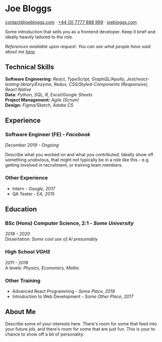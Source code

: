 <div class="page" id="p1"><h1 id="joe-bloggs">Joe Bloggs</h1>
<p><a href="mailto:contact@joebloggs.com">contact@joebloggs.com</a> · <a href="tel:+447777888999">+44 (0) 7777 888 999</a> · <a href="https://joebloggs.com">joebloggs.com</a></p>
 <p>Some introduction that sells you as a frontend developer. Keep it brief and ideally heavily tailored to the role.</p>
<p><em>References available upon request. You can see what people have said about me <a href="https://github.com/mcclowes/mcclowes/blob/master/recommendations.md">here</a>.</em></p>
<h2 id="technical-skills">Technical Skills</h2>
<p><strong>Software Engineering:</strong> <em>React, TypeScript, GraphQL/Apollo, Jest/react-testing-library/Enzyme, Redux, CSS/Styled-Components (Responsive), React Native</em><br><strong>Data:</strong> <em>Python, SQL, R, Excel/Google Sheets</em><br><strong>Project Management:</strong> <em>Agile (Scrum)</em><br><strong>Design:</strong> <em>Figma/Sketch, Adobe CS</em></p>
 <h2 id="experience">Experience</h2>
<h3 id="software-engineer-fe---facebook">Software Engineer (FE) <em>- Facebook</em></h3>
<p><em>December 2019 - Ongoing</em></p>
<p>Describe what you worked on and what you contributed. Ideally show off something unobvious, that might not typically be in a role like this - e.g. getting involved in recruitment, or training team members.</p>
<h3 id="other-experience">Other Experience</h3>
<ul>
<li>Intern <em>- Google, 2017</em></li>
<li>QA Tester <em>- EA, 2015</em></li>
</ul>
 <h2 id="education">Education</h2>
<h3 id="bsc-hons-computer-science-21---some-university">BSc (Hons) Computer Science, 2:1 <em>- Some University</em></h3>
<p><em>2018 - 2020</em><br>Dissertation: <em>Some cool use of AI presumably</em></p>
<h3 id="high-school-vghs">High School <em>VGHS</em></h3>
<p><em>2011 - 2018</em><br>A levels: <em>Physics, Economics, Maths</em></p>
<p></div> <div class="page" id="p2"></p>
<h3 id="other-training">Other Training</h3>
<ul>
<li>Advanced React Programming <em>- Some Place, 2018</em></li>
<li>Introduction to Web Development <em>- Some Other Place, 2017</em></li>
</ul>
 <h2 id="about-me">About Me</h2>
<p>Describe some of your interests here. There&#39;s room for some that feed into your future job, and there&#39;s room for some that are just fun. This is your to chance to show off a bit of personality.</p>
</div>